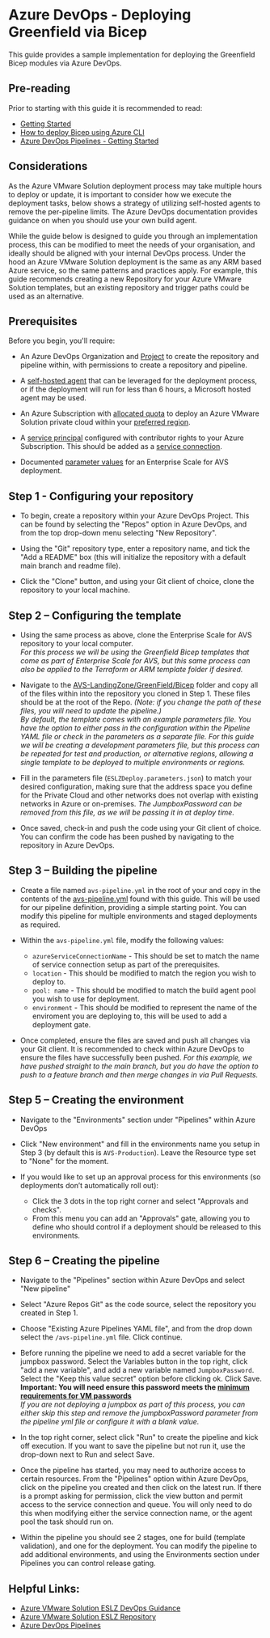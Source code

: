 # Azure DevOps - Deploying Greenfield via Bicep

This guide provides a sample implementation for deploying the Greenfield Bicep modules via Azure DevOps. 

## Pre-reading

Prior to starting with this guide it is recommended to read:
- [Getting Started](../../GettingStarted.md) 
- [How to deploy Bicep using Azure CLI](https://learn.microsoft.com/en-us/azure/azure-resource-manager/bicep/deploy-cli)
- [Azure DevOps Pipelines - Getting Started](https://learn.microsoft.com/en-us/azure/devops/pipelines/get-started/pipelines-get-started?view=azure-devops)

## Considerations

As the Azure VMware Solution deployment process may take multiple hours to deploy or update, it is important to consider how we execute the deployment tasks, below shows a strategy of utilizing self-hosted agents to remove the per-pipeline limits. The Azure DevOps documentation provides guidance on when you should use your own build agent.  

While the guide below is designed to guide you through an implementation process, this can be modified to meet the needs of your organisation, and ideally should be aligned with your internal DevOps process. Under the hood an Azure VMware Solution deployment is the same as any ARM based Azure service, so the same patterns and practices apply. For example, this guide recommends creating a new Repository for your Azure VMware Solution templates, but an existing repository and trigger paths could be used as an alternative.

## Prerequisites

Before you begin, you'll require:
- An Azure DevOps Organization and [Project](https://learn.microsoft.com/en-us/azure/devops/organizations/projects/about-projects?view=azure-devops) to create the repository and pipeline within, with permissions to create a repository and pipeline.

- A [self-hosted agent](https://learn.microsoft.com/en-us/azure/devops/pipelines/agents/agents?view=azure-devops&tabs=browser) that can be leveraged for the deployment process, or if the deployment will run for less than 6 hours, a Microsoft hosted agent may be used.

- An Azure Subscription with [allocated quota](https://learn.microsoft.com/en-us/azure/azure-vmware/request-host-quota-azure-vmware-solution) to deploy an Azure VMware Solution private cloud within your [preferred region](https://aka.ms/avsregions).

- A [service principal](https://learn.microsoft.com/en-us/cli/azure/create-an-azure-service-principal-azure-cli) configured with contributor rights to your Azure Subscription. This should be added as a [service connection](https://learn.microsoft.com/en-us/azure/devops/pipelines/library/service-endpoints?view=azure-devops&tabs=yaml).

- Documented [parameter values](../../AVS-Landing-Zone/GreenField/Bicep/ESLZDeploy.parameters.json) for an Enterprise Scale for AVS deployment.

## Step 1 - Configuring your repository

- To begin, create a repository within your Azure DevOps Project. This can be found by selecting the "Repos" option in Azure DevOps, and from the top drop-down menu selecting "New Repository".

- Using the "Git" repository type, enter a repository name, and tick the "Add a README" box (this will initialize the repository with a default main branch and readme file).

- Click the "Clone" button, and using your Git client of choice, clone the repository to your local machine.

## Step 2 – Configuring the template

- Using the same process as above, clone the Enterprise Scale for AVS repository to your local computer.  
_For this process we will be using the Greenfield Bicep templates that come as part of Enterprise Scale for AVS, but this same process can also be applied to the Terraform or ARM template folder if desired._  

- Navigate to the [AVS-LandingZone/GreenField/Bicep](../../AVS-Landing-Zone/GreenField/Bicep/) folder and copy all of the files within into the repository you cloned in Step 1. These files should be at the root of the Repo. _(Note: if you change the path of these files, you will need to update the pipeline.)_  
_By default, the template comes with an example parameters file. You have the option to either pass in the configuration within the Pipeline YAML file or check in the parameters as a separate file. For this guide we will be creating a development parameters file, but this process can be repeated for test and production, or alternative regions, allowing a single template to be deployed to multiple environments or regions._

- Fill in the parameters file (`ESLZDeploy.parameters.json`) to match your desired configuration, making sure that the address space you define for the Private Cloud and other networks does not overlap with existing networks in Azure or on-premises.
_The JumpboxPassword can be removed from this file, as we will be passing it in at deploy time._

- Once saved, check-in and push the code using your Git client of choice. You can confirm the code has been pushed by navigating to the repository in Azure DevOps.

## Step 3 – Building the pipeline

- Create a file named `avs-pipeline.yml` in the root of your and copy in the contents of the [avs-pipeline.yml](./avs-pipeline.yml) found with this guide. This will be used for our pipeline definition, providing a simple starting point. You can modify this pipeline for multiple environments and staged deployments as required.

- Within the `avs-pipeline.yml` file, modify the following values:
  - `azureServiceConnectionName` - This should be set to match the name of service connection setup as part of the prerequisites.
  - `location` - This should be modified to match the region you wish to deploy to.
  - `pool: name` - This should be modified to match the build agent pool you wish to use for deployment.
  - `environment` - This should be modified to represent the name of the enviroment you are deploying to, this will be used to add a deployment gate.

- Once completed, ensure the files are saved and push all changes via your Git client. It is recommended to check within Azure DevOps to ensure the files have successfully been pushed.
_For this example, we have pushed straight to the main branch, but you do have the option to push to a feature branch and then merge changes in via Pull Requests._

## Step 5 – Creating the environment

- Navigate to the "Environments" section under "Pipelines" within Azure DevOps

- Click "New environment" and fill in the environments name you setup in Step 3 (by default this is `AVS-Production`). Leave the Resource type set to "None" for the moment.

- If you would like to set up an approval process for this environments (so deployments don’t automatically roll out):
  - Click the 3 dots in the top right corner and select "Approvals and checks". 
  - From this menu you can add an "Approvals" gate, allowing you to define who should control if a deployment should be released to this environments.

## Step 6 – Creating the pipeline
- Navigate to the "Pipelines" section within Azure DevOps and select "New pipeline"

- Select "Azure Repos Git" as the code source, select the repository you created in Step 1.

- Choose "Existing Azure Pipelines YAML file", and from the drop down select the `/avs-pipeline.yml` file. Click continue.

- Before running the pipeline we need to add a secret variable for the jumpbox password. Select the Variables button in the top right, click "add a new variable", and add a new variable named `JumpboxPassword`. Select the "Keep this value secret" option before clicking ok. Click Save.  
__Important: You will need ensure this password meets the [minimum requirements for VM passwords](https://learn.microsoft.com/en-us/azure/virtual-machines/windows/faq#what-are-the-password-requirements-when-creating-a-vm-)__  
_If you are not deploying a jumpbox as part of this process, you can either skip this step and remove the jumpboxPassword parameter from the pipeline yml file or configure it with a blank value._

- In the top right corner, select click "Run" to create the pipeline and kick off execution. If you want to save the pipeline but not run it, use the drop-down next to Run and select Save.

- Once the pipeline has started, you may need to authorize access to certain resources. From the "Pipelines" option within Azure DevOps, click on the pipeline you created and then click on the latest run. If there is a prompt asking for permission, click the view button and permit access to the service connection and queue. You will only need to do this when modifying either the service connection name, or the agent pool the task should run on.

- Within the pipeline you should see 2 stages, one for build (template validation), and one for the deployment. You can modify the pipeline to add additional environments, and using the Environments section under Pipelines you can control release gating.

## Helpful Links:
- [Azure VMware Solution ESLZ DevOps Guidance](https://docs.microsoft.com/en-us/azure/cloud-adoption-framework/scenarios/azure-vmware/eslz-platform-automation-and-devops)
- [Azure VMware Solution ESLZ Repository](https://github.com/Azure/Enterprise-Scale-for-AVS)
- [Azure DevOps Pipelines](https://docs.microsoft.com/en-us/azure/devops/pipelines/?view=azure-devops)
